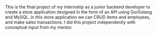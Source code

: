 This is the final project of my internship as a junior backend developer to create a store application designed in the form of an API using Go/Golang and MySQL. in this store application we can CRUD items and employees, and make sales transactions. I did this project independently with conceptual input from my mentor.
